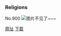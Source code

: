 ### Religions
No.900
![图片不见了~~~](https://imgs.xkcd.com/comics/religions.png)

[原址](https://xkcd.com//900) [下载](https://imgs.xkcd.com/comics/religions.png)

